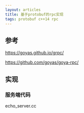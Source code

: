```yaml
---
layout: articles
title: 基于protobuf的rpc实现
tags: protobuf c++14 rpc
---
```


## 参考

https://goyas.github.io/grpc/

https://github.com/goyas/goya-rpc/

## 实现

### 服务端代码

echo_server.cc
